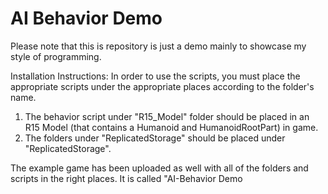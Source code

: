 # AI Behavior Demo


Please note that this is repository is just a demo mainly to showcase my style of programming.


Installation Instructions:
  In order to use the scripts, you must place the appropriate scripts under the appropriate places according to the folder's name.

  1. The behavior script under "R15_Model" folder should be placed in an R15 Model (that contains a Humanoid and HumanoidRootPart) in game.
  2. The folders under "ReplicatedStorage" should be placed under "ReplicatedStorage".


The example game has been uploaded as well with all of the folders and scripts in the right places.
It is called "AI-Behavior Demo

